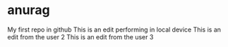 # anurag
My first repo in github
This is an edit performing in local device
This is an edit from the user 2
This is an edit from the user 3
